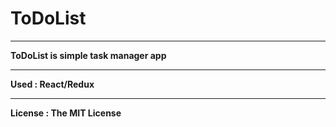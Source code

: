 # ToDoList
***

**ToDoList is simple task manager app**
***

**Used : React/Redux**
***

**License : The MIT License**
